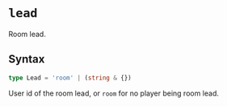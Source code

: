 # `lead`

Room lead.

## Syntax

```ts
type Lead = 'room' | (string & {})
```

User id of the room lead, or `room` for no player being room lead.
